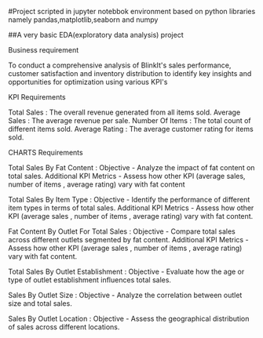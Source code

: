 #Project scripted in jupyter notebbok environment based on python libraries namely pandas,matplotlib,seaborn and numpy

##A very basic EDA(exploratory data analysis) project




Business requirement 

To conduct a comprehensive analysis of BlinkIt's sales performance, customer satisfaction and inventory distribution to identify key insights and opportunities for optimization using various KPI's 

KPI Requirements

Total Sales : The overall revenue generated from all items sold.
Average Sales : The average revenue per sale.
Number Of Items : The total count of different items sold.
Average Rating : The average customer rating for items sold.



CHARTS Requirements

Total Sales By Fat Content : Objective - Analyze the impact of fat content on total sales.
                             Additional KPI Metrics - Assess how other KPI (average sales, number of items , average rating) vary 
                                                      with fat content

Total Sales By Item Type : Objective - Identify the performance of different item types in terms of total sales.
                           Additional KPI Metrics - Assess how other KPI (average sales , number of items , average rating) vary 
                                                    with fat content.

Fat Content By Outlet For Total Sales : Objective - Compare total sales across different outlets segmented by fat content.
                                        Additional KPI Metrics - Assess how other KPI (average sales , number of items , average
                                                                 rating) vary with fat content.
 
Total Sales By Outlet Establishment : Objective - Evaluate how the age or type of outlet establishment influences total sales.

Sales By Outlet Size : Objective - Analyze the correlation between outlet size and total sales.

Sales By Outlet Location : Objective - Assess the geographical distribution of sales across different locations.                                       
